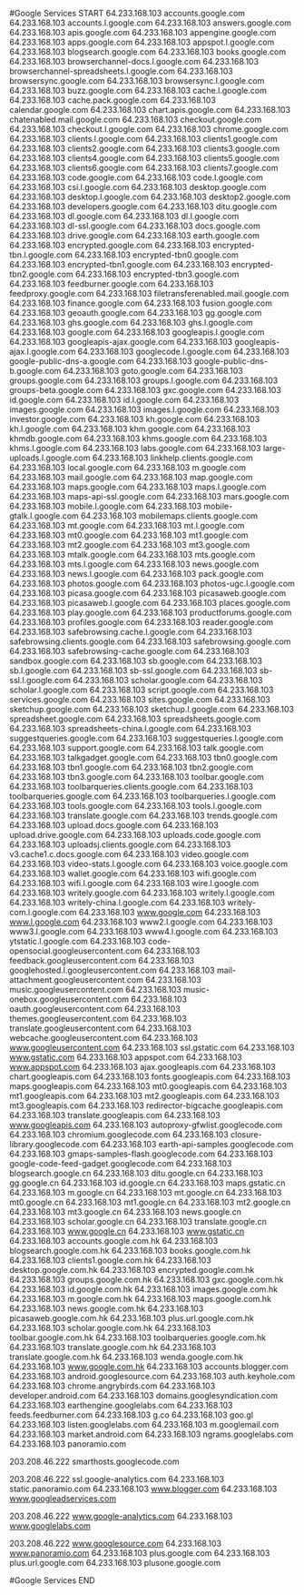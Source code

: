 #Google Services START
64.233.168.103 accounts.google.com
64.233.168.103 accounts.l.google.com
64.233.168.103 answers.google.com
64.233.168.103 apis.google.com
64.233.168.103 appengine.google.com
64.233.168.103 apps.google.com
64.233.168.103 appspot.l.google.com
64.233.168.103 blogsearch.google.com
64.233.168.103 books.google.com
64.233.168.103 browserchannel-docs.l.google.com
64.233.168.103 browserchannel-spreadsheets.l.google.com
64.233.168.103 browsersync.google.com
64.233.168.103 browsersync.l.google.com
64.233.168.103 buzz.google.com
64.233.168.103 cache.l.google.com
64.233.168.103 cache.pack.google.com
64.233.168.103 calendar.google.com
64.233.168.103 chart.apis.google.com
64.233.168.103 chatenabled.mail.google.com
64.233.168.103 checkout.google.com
64.233.168.103 checkout.l.google.com
64.233.168.103 chrome.google.com
64.233.168.103 clients.l.google.com
64.233.168.103 clients1.google.com
64.233.168.103 clients2.google.com
64.233.168.103 clients3.google.com
64.233.168.103 clients4.google.com
64.233.168.103 clients5.google.com
64.233.168.103 clients6.google.com
64.233.168.103 clients7.google.com
64.233.168.103 code.google.com
64.233.168.103 code.l.google.com
64.233.168.103 csi.l.google.com
64.233.168.103 desktop.google.com
64.233.168.103 desktop.l.google.com
64.233.168.103 desktop2.google.com
64.233.168.103 developers.google.com
64.233.168.103 ditu.google.com
64.233.168.103 dl.google.com
64.233.168.103 dl.l.google.com
64.233.168.103 dl-ssl.google.com
64.233.168.103 docs.google.com
64.233.168.103 drive.google.com
64.233.168.103 earth.google.com
64.233.168.103 encrypted.google.com
64.233.168.103 encrypted-tbn.l.google.com
64.233.168.103 encrypted-tbn0.google.com
64.233.168.103 encrypted-tbn1.google.com
64.233.168.103 encrypted-tbn2.google.com
64.233.168.103 encrypted-tbn3.google.com
64.233.168.103 feedburner.google.com
64.233.168.103 feedproxy.google.com
64.233.168.103 filetransferenabled.mail.google.com
64.233.168.103 finance.google.com
64.233.168.103 fusion.google.com
64.233.168.103 geoauth.google.com
64.233.168.103 gg.google.com
64.233.168.103 ghs.google.com
64.233.168.103 ghs.l.google.com
64.233.168.103 google.com
64.233.168.103 googleapis.l.google.com
64.233.168.103 googleapis-ajax.google.com
64.233.168.103 googleapis-ajax.l.google.com
64.233.168.103 googlecode.l.google.com
64.233.168.103 google-public-dns-a.google.com
64.233.168.103 google-public-dns-b.google.com
64.233.168.103 goto.google.com
64.233.168.103 groups.google.com
64.233.168.103 groups.l.google.com
64.233.168.103 groups-beta.google.com
64.233.168.103 gxc.google.com
64.233.168.103 id.google.com
64.233.168.103 id.l.google.com
64.233.168.103 images.google.com
64.233.168.103 images.l.google.com
64.233.168.103 investor.google.com
64.233.168.103 kh.google.com
64.233.168.103 kh.l.google.com
64.233.168.103 khm.google.com
64.233.168.103 khmdb.google.com
64.233.168.103 khms.google.com
64.233.168.103 khms.l.google.com
64.233.168.103 labs.google.com
64.233.168.103 large-uploads.l.google.com
64.233.168.103 linkhelp.clients.google.com
64.233.168.103 local.google.com
64.233.168.103 m.google.com
64.233.168.103 mail.google.com
64.233.168.103 map.google.com
64.233.168.103 maps.google.com
64.233.168.103 maps.l.google.com
64.233.168.103 maps-api-ssl.google.com
64.233.168.103 mars.google.com
64.233.168.103 mobile.l.google.com
64.233.168.103 mobile-gtalk.l.google.com
64.233.168.103 mobilemaps.clients.google.com
64.233.168.103 mt.google.com
64.233.168.103 mt.l.google.com
64.233.168.103 mt0.google.com
64.233.168.103 mt1.google.com
64.233.168.103 mt2.google.com
64.233.168.103 mt3.google.com
64.233.168.103 mtalk.google.com
64.233.168.103 mts.google.com
64.233.168.103 mts.l.google.com
64.233.168.103 news.google.com
64.233.168.103 news.l.google.com
64.233.168.103 pack.google.com
64.233.168.103 photos.google.com
64.233.168.103 photos-ugc.l.google.com
64.233.168.103 picasa.google.com
64.233.168.103 picasaweb.google.com
64.233.168.103 picasaweb.l.google.com
64.233.168.103 places.google.com
64.233.168.103 play.google.com
64.233.168.103 productforums.google.com
64.233.168.103 profiles.google.com
64.233.168.103 reader.google.com
64.233.168.103 safebrowsing.cache.l.google.com
64.233.168.103 safebrowsing.clients.google.com
64.233.168.103 safebrowsing.google.com
64.233.168.103 safebrowsing-cache.google.com
64.233.168.103 sandbox.google.com
64.233.168.103 sb.google.com
64.233.168.103 sb.l.google.com
64.233.168.103 sb-ssl.google.com
64.233.168.103 sb-ssl.l.google.com
64.233.168.103 scholar.google.com
64.233.168.103 scholar.l.google.com
64.233.168.103 script.google.com
64.233.168.103 services.google.com
64.233.168.103 sites.google.com
64.233.168.103 sketchup.google.com
64.233.168.103 sketchup.l.google.com
64.233.168.103 spreadsheet.google.com
64.233.168.103 spreadsheets.google.com
64.233.168.103 spreadsheets-china.l.google.com
64.233.168.103 suggestqueries.google.com
64.233.168.103 suggestqueries.l.google.com
64.233.168.103 support.google.com
64.233.168.103 talk.google.com
64.233.168.103 talkgadget.google.com
64.233.168.103 tbn0.google.com
64.233.168.103 tbn1.google.com
64.233.168.103 tbn2.google.com
64.233.168.103 tbn3.google.com
64.233.168.103 toolbar.google.com
64.233.168.103 toolbarqueries.clients.google.com
64.233.168.103 toolbarqueries.google.com
64.233.168.103 toolbarqueries.l.google.com
64.233.168.103 tools.google.com
64.233.168.103 tools.l.google.com
64.233.168.103 translate.google.com
64.233.168.103 trends.google.com
64.233.168.103 upload.docs.google.com
64.233.168.103 upload.drive.google.com
64.233.168.103 uploads.code.google.com
64.233.168.103 uploadsj.clients.google.com
64.233.168.103 v3.cache1.c.docs.google.com
64.233.168.103 video.google.com
64.233.168.103 video-stats.l.google.com
64.233.168.103 voice.google.com
64.233.168.103 wallet.google.com
64.233.168.103 wifi.google.com
64.233.168.103 wifi.l.google.com
64.233.168.103 wire.l.google.com
64.233.168.103 writely.google.com
64.233.168.103 writely.l.google.com
64.233.168.103 writely-china.l.google.com
64.233.168.103 writely-com.l.google.com
64.233.168.103 www.google.com
64.233.168.103 www.l.google.com
64.233.168.103 www2.l.google.com
64.233.168.103 www3.l.google.com
64.233.168.103 www4.l.google.com
64.233.168.103 ytstatic.l.google.com
64.233.168.103 code-opensocial.googleusercontent.com
64.233.168.103 feedback.googleusercontent.com
64.233.168.103 googlehosted.l.googleusercontent.com
64.233.168.103 mail-attachment.googleusercontent.com
64.233.168.103 music.googleusercontent.com
64.233.168.103 music-onebox.googleusercontent.com
64.233.168.103 oauth.googleusercontent.com
64.233.168.103 themes.googleusercontent.com
64.233.168.103 translate.googleusercontent.com
64.233.168.103 webcache.googleusercontent.com
64.233.168.103 www.googleusercontent.com
64.233.168.103 ssl.gstatic.com
64.233.168.103 www.gstatic.com
64.233.168.103 appspot.com
64.233.168.103 www.appspot.com
64.233.168.103 ajax.googleapis.com
64.233.168.103 chart.googleapis.com
64.233.168.103 fonts.googleapis.com
64.233.168.103 maps.googleapis.com
64.233.168.103 mt0.googleapis.com
64.233.168.103 mt1.googleapis.com
64.233.168.103 mt2.googleapis.com
64.233.168.103 mt3.googleapis.com
64.233.168.103 redirector-bigcache.googleapis.com
64.233.168.103 translate.googleapis.com
64.233.168.103 www.googleapis.com
64.233.168.103 autoproxy-gfwlist.googlecode.com
64.233.168.103 chromium.googlecode.com
64.233.168.103 closure-library.googlecode.com
64.233.168.103 earth-api-samples.googlecode.com
64.233.168.103 gmaps-samples-flash.googlecode.com
64.233.168.103 google-code-feed-gadget.googlecode.com
64.233.168.103 blogsearch.google.cn
64.233.168.103 ditu.google.cn
64.233.168.103 gg.google.cn
64.233.168.103 id.google.cn
64.233.168.103 maps.gstatic.cn
64.233.168.103 m.google.cn
64.233.168.103 mt.google.cn
64.233.168.103 mt0.google.cn
64.233.168.103 mt1.google.cn
64.233.168.103 mt2.google.cn
64.233.168.103 mt3.google.cn
64.233.168.103 news.google.cn
64.233.168.103 scholar.google.cn
64.233.168.103 translate.google.cn
64.233.168.103 www.google.cn
64.233.168.103 www.gstatic.cn
64.233.168.103 accounts.google.com.hk
64.233.168.103 blogsearch.google.com.hk
64.233.168.103 books.google.com.hk
64.233.168.103 clients1.google.com.hk
64.233.168.103 desktop.google.com.hk
64.233.168.103 encrypted.google.com.hk
64.233.168.103 groups.google.com.hk
64.233.168.103 gxc.google.com.hk
64.233.168.103 id.google.com.hk
64.233.168.103 images.google.com.hk
64.233.168.103 m.google.com.hk
64.233.168.103 maps.google.com.hk
64.233.168.103 news.google.com.hk
64.233.168.103 picasaweb.google.com.hk
64.233.168.103 plus.url.google.com.hk
64.233.168.103 scholar.google.com.hk
64.233.168.103 toolbar.google.com.hk
64.233.168.103 toolbarqueries.google.com.hk
64.233.168.103 translate.google.com.hk
64.233.168.103 translate.google.com.hk
64.233.168.103 wenda.google.com.hk
64.233.168.103 www.google.com.hk
64.233.168.103 accounts.blogger.com
64.233.168.103 android.googlesource.com
64.233.168.103 auth.keyhole.com
64.233.168.103 chrome.angrybirds.com
64.233.168.103 developer.android.com
64.233.168.103 domains.googlesyndication.com
64.233.168.103 earthengine.googlelabs.com
64.233.168.103 feeds.feedburner.com
64.233.168.103 g.co
64.233.168.103 goo.gl
64.233.168.103 listen.googlelabs.com
64.233.168.103 m.googlemail.com
64.233.168.103 market.android.com
64.233.168.103 ngrams.googlelabs.com
64.233.168.103 panoramio.com

203.208.46.222 smarthosts.googlecode.com

203.208.46.222 ssl.google-analytics.com
64.233.168.103 static.panoramio.com
64.233.168.103 www.blogger.com
64.233.168.103 www.googleadservices.com

203.208.46.222 www.google-analytics.com
64.233.168.103 www.googlelabs.com

203.208.46.222 www.googlesource.com
64.233.168.103 www.panoramio.com
64.233.168.103 plus.google.com
64.233.168.103 plus.url.google.com
64.233.168.103 plusone.google.com

#Google Services END
